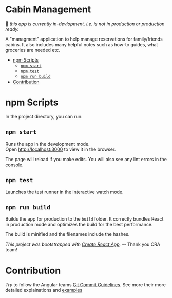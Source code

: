 # Cabin Management <!-- omit in toc -->

👀 _this app is currently in-devlopment. i.e. is not in production or production ready._

A "managment" application to help manage reservations for family/friends cabins. It also includes many helpful notes such as how-to guides, what groceries are needed etc.

- [npm Scripts](#npm-scripts)
  - [`npm start`](#npm-start)
  - [`npm test`](#npm-test)
  - [`npm run build`](#npm-run-build)
- [Contribution](#contribution)

# npm Scripts

In the project directory, you can run:

## `npm start`

Runs the app in the development mode.<br />
Open [http://localhost:3000](http://localhost:3000) to view it in the browser.

The page will reload if you make edits. You will also see any lint errors in the console.

## `npm test`

Launches the test runner in the interactive watch mode.

## `npm run build`

Builds the app for production to the `build` folder. It correctly bundles React in production mode and optimizes the build for the best performance.

The build is minified and the filenames include the hashes.

_This project was bootstrapped with [Create React App](https://github.com/facebook/create-react-app)._ -- Thank you CRA team!

# Contribution

_Try_ to follow the Angular teams [Git Commit Guidelines](https://github.com/angular/angular.js/blob/master/DEVELOPERS.md#-git-commit-guidelines). See more their more detailed explainations and [examples](https://docs.google.com/document/d/1QrDFcIiPjSLDn3EL15IJygNPiHORgU1_OOAqWjiDU5Y/edit#)
